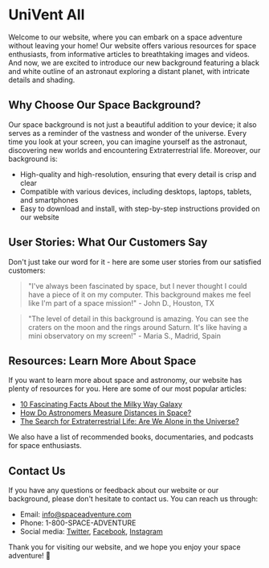 <!--font:Open Sans-->

# UniVent All

Welcome to our website, where you can embark on a space adventure without leaving your home! Our website offers various resources for space enthusiasts, from informative articles to breathtaking images and videos. And now, we are excited to introduce our new background featuring a black and white outline of an astronaut exploring a distant planet, with intricate details and shading.

## Why Choose Our Space Background?

Our space background is not just a beautiful addition to your device; it also serves as a reminder of the vastness and wonder of the universe. Every time you look at your screen, you can imagine yourself as the astronaut, discovering new worlds and encountering Ex<wbr>tra<wbr>terre<wbr>strial life. Moreover, our background is:

-   High-quality and high-resolution, ensuring that every detail is crisp and clear
-   Compatible with various devices, including desktops, laptops, tablets, and smartphones
-   Easy to download and install, with step-by-step instructions provided on our website

## User Stories: What Our Customers Say

Don't just take our word for it - here are some user stories from our satisfied customers:

> "I've always been fascinated by space, but I never thought I could have a piece of it on my computer. This background makes me feel like I'm part of a space mission!" - John D., Houston, TX

> "The level of detail in this background is amazing. You can see the craters on the moon and the rings around Saturn. It's like having a mini observatory on my screen!" - Maria S., Madrid, Spain

## Resources: Learn More About Space

If you want to learn more about space and astronomy, our website has plenty of resources for you. Here are some of our most popular articles:

-   [10 Fas<wbr>ci<wbr>na<wbr>ting Facts About the Milky Way Galaxy](#milky-way)
-   [How Do Astronomers Measure Distances in Space?](#distance)
-   [The Search for Ex<wbr>tra<wbr>terre<wbr>strial Life: Are We Alone in the Universe?](#et-life)

We also have a list of recommended books, documentaries, and podcasts for space enthusiasts.

## Contact Us

If you have any questions or feedback about our website or our background, please don't hesitate to contact us. You can reach us through:

-   Email: info@spaceadventure.com
-   Phone: 1-800-SPACE-ADVENTURE
-   Social media: [Twitter](#twitter), [Facebook](#facebook), [Instagram](#instagram)

Thank you for visiting our website, and we hope you enjoy your space adventure! 🚀

<!--

Write me content for website with wallpaper which alt text is:

"A black and white outline of an astronaut exploring a distant planet, with intricate details and shading."

The name/title of the page should not be 1:1 copy of the alt text but rather a real content of the website which is using this wallpaper.

- Use markdown format
- Start with heading
- Heading should be short and concise
- The content should look like a real website
- The website should not be about the wallpaper, wallpaper is just a related background
- Heading should be contain work "wallpaper" or "background"
- Include real sections like references, contact, user stories, etc. use things relevant to the page purpose.
- Feel free to use structure like headings, bullets, numbering, blockquotes, paragraphs, horizontal lines, etc.
- You can use formatting like bold or _italic_
- You can include UTF-8 emojis
- Links should be only #hash anchors (and you can refer to the document itself)
- Do not include images


---


# Space Adventure: Explore the Universe with Our Wallpaper

Welcome to our website, where you can embark on a space adventure without leaving your home! Our website offers various resources for space enthusiasts, from informative articles to breathtaking images and videos. And now, we are excited to introduce our new wallpaper featuring a black and white outline of an astronaut exploring a distant planet, with intricate details and shading.

## Why Choose Our Space Wallpaper?

Our space wallpaper is not just a beautiful background for your device; it also serves as a reminder of the vastness and wonder of the universe. Every time you look at your screen, you can imagine yourself as the astronaut, discovering new worlds and encountering Ex<wbr>tra<wbr>terre<wbr>strial life. Moreover, our wallpaper is:

- High-quality and high-resolution, ensuring that every detail is crisp and clear
- Compatible with various devices, including desktops, laptops, tablets, and smartphones
- Easy to download and install, with step-by-step instructions provided on our website

## User Stories: What Our Customers Say

Don't just take our word for it - here are some user stories from our satisfied customers:

> "I've always been fascinated by space, but I never thought I could have a piece of it on my computer. This wallpaper makes me feel like I'm part of a space mission!" - John D., Houston, TX

> "The level of detail in this wallpaper is amazing. You can see the craters on the moon and the rings around Saturn. It's like having a mini observatory on my screen!" - Maria S., Madrid, Spain

## References: Learn More About Space

If you want to learn more about space and astronomy, our website has plenty of resources for you. Here are some of our most popular articles:

- [10 Fas<wbr>ci<wbr>na<wbr>ting Facts About the Milky Way Galaxy](#milky-way)
- [How Do Astronomers Measure Distances in Space?](#distance)
- [The Search for Ex<wbr>tra<wbr>terre<wbr>strial Life: Are We Alone in the Universe?](#et-life)

We also have a list of recommended books, documentaries, and podcasts for space enthusiasts.

## Contact Us

If you have any questions or feedback about our website or our wallpaper, please don't hesitate to contact us. You can reach us through:

- Email: info@spaceadventure.com
- Phone: 1-800-SPACE-ADVENTURE
- Social media: [Twitter](#twitter), [Facebook](#facebook), [Instagram](#instagram)

Thank you for visiting our website, and we hope you enjoy your space adventure! 🚀


---


Heading should not include word "wallpaper". The website should not be about the wallpaper itself, wallpaper is just a related background, rewrite whole content.


---


# Explore the Universe: A Space Adventure for All

Welcome to our website, where you can embark on a space adventure without leaving your home! Our website offers various resources for space enthusiasts, from informative articles to breathtaking images and videos. And now, we are excited to introduce our new background featuring a black and white outline of an astronaut exploring a distant planet, with intricate details and shading.

## Why Choose Our Space Background?

Our space background is not just a beautiful addition to your device; it also serves as a reminder of the vastness and wonder of the universe. Every time you look at your screen, you can imagine yourself as the astronaut, discovering new worlds and encountering Ex<wbr>tra<wbr>terre<wbr>strial life. Moreover, our background is:

- High-quality and high-resolution, ensuring that every detail is crisp and clear
- Compatible with various devices, including desktops, laptops, tablets, and smartphones
- Easy to download and install, with step-by-step instructions provided on our website

## User Stories: What Our Customers Say

Don't just take our word for it - here are some user stories from our satisfied customers:

> "I've always been fascinated by space, but I never thought I could have a piece of it on my computer. This background makes me feel like I'm part of a space mission!" - John D., Houston, TX

> "The level of detail in this background is amazing. You can see the craters on the moon and the rings around Saturn. It's like having a mini observatory on my screen!" - Maria S., Madrid, Spain

## Resources: Learn More About Space

If you want to learn more about space and astronomy, our website has plenty of resources for you. Here are some of our most popular articles:

- [10 Fas<wbr>ci<wbr>na<wbr>ting Facts About the Milky Way Galaxy](#milky-way)
- [How Do Astronomers Measure Distances in Space?](#distance)
- [The Search for Ex<wbr>tra<wbr>terre<wbr>strial Life: Are We Alone in the Universe?](#et-life)

We also have a list of recommended books, documentaries, and podcasts for space enthusiasts.

## Contact Us

If you have any questions or feedback about our website or our background, please don't hesitate to contact us. You can reach us through:

- Email: info@spaceadventure.com
- Phone: 1-800-SPACE-ADVENTURE
- Social media: [Twitter](#twitter), [Facebook](#facebook), [Instagram](#instagram)

Thank you for visiting our website, and we hope you enjoy your space adventure! 🚀


---


Write me a Google font which is best fitting for the website.

Pick from the list:
- IBM Plex Sans
- Montserrat
- Cabin
- Great Vibes
- Lobster
- Lato
- Roboto
- Alegreya
- Dancing Script
- Playfair Display
- Barlow Condensed
- Orbitron
- Cinzel Decorative
- Poppins
- Cinzel
- Raleway
- Inter
- Open Sans
- Cormorant Garamond
- Futura
- Barlow Condensed
- Exo 2


Write just the font name nothing else.


---


Open Sans

-->
